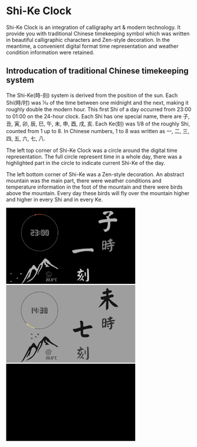 # Shi-Ke Clock

Shi-Ke Clock is an integration of calligraphy art & modern technology. It provide you with traditional Chinese timekeeping symbol which was written in beautiful calligraphic characters and Zen-style decoration. In the meantime, a convenient digital format time representation and weather condition information were retained.


## Introducation of traditional Chinese timekeeping system

The Shi-Ke(時-刻) system is derived from the position of the sun. Each Shi(時/时) was ​1⁄12 of the time between one midnight and the next, making it roughly double the modern hour. This first Shi of a day occurred from 23:00 to 01:00 on the 24-hour clock. Each Shi has one special name, there are 子, 丑, 寅, 卯, 辰, 巳, 午, 未, 申, 酉, 戌, 亥. Each Ke(刻) was 1/8 of the roughly Shi, counted from 1 up to 8. In Chinese numbers, 1 to 8 was written as 一, 二, 三, 四, 五, 六, 七, 八.

The left top corner of Shi-Ke Clock was a circle around the digital time representation. The full circle represent time in a whole day, there was a highlighted part in the circle to indicate current Shi-Ke of the day.

The left bottom corner of Shi-Ke was a Zen-style decoration. An abstract mountain was the main part, there were weather conditions and temperature information in the foot of the mountain and there were birds above the mountain. Every day these birds will fly over the mountain higher and higher in every Shi and in every Ke.

<img src='shike_clock/shike_clock_dark.png' width='350'>

<img src='shike_clock/shike_clock_light.png' width='350'>

<img src='shike_clock/shike_clock.gif' width='350'>